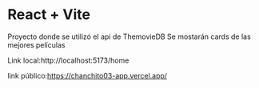 # React + Vite
 Proyecto donde se utilizó el api de ThemovieDB
 Se mostarán cards de las mejores películas

Link local:http://localhost:5173/home

link público:https://chanchito03-app.vercel.app/